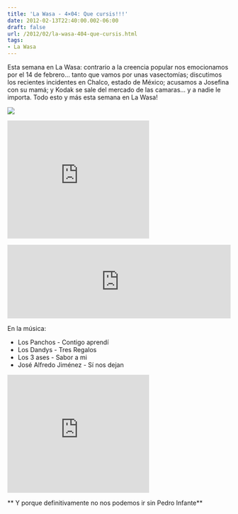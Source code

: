 ```yaml
---
title: 'La Wasa - 4×04: Que cursis!!!'
date: 2012-02-13T22:40:00.002-06:00
draft: false
url: /2012/02/la-wasa-404-que-cursis.html
tags: 
- La Wasa
---
```


Esta semana en La Wasa: contrario a la creencia popular nos emocionamos por el 14 de febrero... tanto que vamos por unas vasectomías; discutimos los recientes incidentes en Chalco, estado de México; acusamos a Josefina con su mamá; y Kodak se sale del mercado de las camaras... y a nadie le importa. Todo esto y más esta semana en La Wasa!  
  

[![](http://imgs.xkcd.com/comics/valentine.jpg)](http://xkcd.com/63/)

  

 <object class="BLOGGER-youtube-video" classid="clsid:D27CDB6E-AE6D-11cf-96B8-444553540000" codebase="http://download.macromedia.com/pub/shockwave/cabs/flash/swflash.cab#version=6,0,40,0" data-thumbnail-src="http://1.gvt0.com/vi/tREJbzAVbsk/0.jpg" height="266" width="320"><param name="movie" value="http://www.youtube.com/v/H_UoGPe_7KQ&amp;fs=1&amp;source=uds"> <param name="bgcolor" value="#FFFFFF"> <embed width="320" height="266" src="http://www.youtube.com/v/H_UoGPe_7KQ&amp;fs=1&amp;source=uds" type="application/x-shockwave-flash"></object> 

  
  
<iframe width="100%" height="166" scrolling="no" frameborder="no" src="http://w.soundcloud.com/player/?url=http%3A%2F%2Fapi.soundcloud.com%2Ftracks%2F85232499%3Fsecret_token%3Ds-FIESf&amp;show_artwork=true&amp;secret_url=true"></iframe>  

En la música:

*   Los Panchos - Contigo aprendí
*   Los Dandys - Tres Regalos
*   Los 3 ases - Sabor a mi
*   José Alfredo Jiménez - Sí nos dejan

 <object class="BLOGGER-youtube-video" classid="clsid:D27CDB6E-AE6D-11cf-96B8-444553540000" codebase="http://download.macromedia.com/pub/shockwave/cabs/flash/swflash.cab#version=6,0,40,0" data-thumbnail-src="http://2.gvt0.com/vi/TSeqjXiLEE4/0.jpg" height="266" width="320"><param name="movie" value="http://www.youtube.com/v/TSeqjXiLEE4&amp;fs=1&amp;source=uds"> <param name="bgcolor" value="#FFFFFF"> <embed width="320" height="266" src="http://www.youtube.com/v/TSeqjXiLEE4&amp;fs=1&amp;source=uds" type="application/x-shockwave-flash"></object> 

** Y porque definitivamente no nos podemos ir sin Pedro Infante**